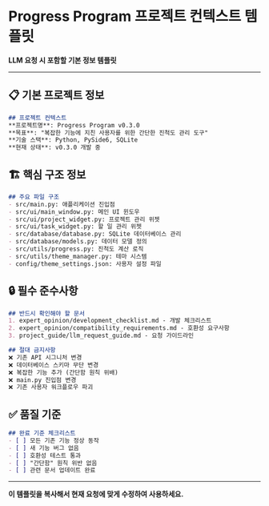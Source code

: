 # Progress Program 프로젝트 컨텍스트 템플릿

**LLM 요청 시 포함할 기본 정보 템플릿**

---

## 📋 **기본 프로젝트 정보**

```markdown
## 프로젝트 컨텍스트
**프로젝트명**: Progress Program v0.3.0
**목표**: "복잡한 기능에 지친 사용자를 위한 간단한 진척도 관리 도구"
**기술 스택**: Python, PySide6, SQLite
**현재 상태**: v0.3.0 개발 중
```

## 🏗️ **핵심 구조 정보**

```markdown
## 주요 파일 구조
- src/main.py: 애플리케이션 진입점
- src/ui/main_window.py: 메인 UI 윈도우
- src/ui/project_widget.py: 프로젝트 관리 위젯
- src/ui/task_widget.py: 할 일 관리 위젯
- src/database/database.py: SQLite 데이터베이스 관리
- src/database/models.py: 데이터 모델 정의
- src/utils/progress.py: 진척도 계산 로직
- src/utils/theme_manager.py: 테마 시스템
- config/theme_settings.json: 사용자 설정 파일
```

## 🔒 **필수 준수사항**

```markdown
## 반드시 확인해야 할 문서
1. expert_opinion/development_checklist.md - 개발 체크리스트
2. expert_opinion/compatibility_requirements.md - 호환성 요구사항
3. project_guide/llm_request_guide.md - 요청 가이드라인

## 절대 금지사항
❌ 기존 API 시그니처 변경
❌ 데이터베이스 스키마 무단 변경
❌ 복잡한 기능 추가 (간단함 원칙 위배)
❌ main.py 진입점 변경
❌ 기존 사용자 워크플로우 파괴
```

## ✅ **품질 기준**

```markdown
## 완료 기준 체크리스트
- [ ] 모든 기존 기능 정상 동작
- [ ] 새 기능 버그 없음
- [ ] 호환성 테스트 통과
- [ ] "간단함" 원칙 위반 없음
- [ ] 관련 문서 업데이트 완료
```

---

**이 템플릿을 복사해서 현재 요청에 맞게 수정하여 사용하세요.** 